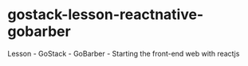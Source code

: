 # gostack-lesson-reactnative-gobarber
Lesson - GoStack - GoBarber - Starting the front-end web with reactjs
